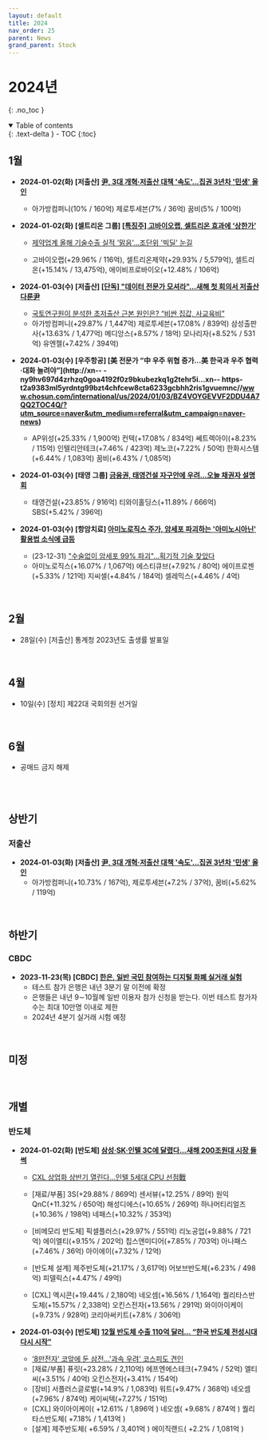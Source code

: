 ```yaml
---
layout: default
title: 2024
nav_order: 25
parent: News
grand_parent: Stock
---
```


# 2024년
{: .no_toc }

<details open markdown="block">
  <summary>
    Table of contents
  </summary>
  {: .text-delta }
- TOC
{:toc}
</details>
<!------------------------------------ STEP ------------------------------------>

## 1월

<!------------------------------------ STEP ------------------------------------>



* **2024-01-02(화) [저출산] [尹, 3대 개혁·저출산 대책 '속도'…집권 3년차 '민생' 올인](https://www.nocutnews.co.kr/news/6071822)**
  
  * 아가방컴퍼니(10% / 160억) 제로투세븐(7% / 36억) 꿈비(5% / 100억)
  
* **2024-01-02(화) [셀트리온 그룹] [[특징주\] 고바이오랩, 셀트리온 효과에 ‘상한가’](https://www.ekn.kr/web/view.php?key=20240102010000275)**

  * [제약업계 올해 기술수출 실적 '맑음'…조단위 '빅딜' 눈길](https://www.yna.co.kr/view/AKR20231229121500017?input=1195m)

  * 고바이오랩(+29.96% / 116억), 셀트리온제약(+29.93% / 5,579억), 셀트리온(+15.14% / 13,475억), 에이비프로바이오(+12.48% / 106억)

  


* **2024-01-03(수) [저출산] [[단독\] "데이터 전문가 모셔라"…새해 첫 회의서 저출산 다룬尹](https://www.joongang.co.kr/article/25219376)**

  * [국토연구원이 분석한 초저출산 근본 원인은? “비싼 집값, 사교육비” ](https://www.seoul.co.kr/news/newsView.php?id=20240103500085)
  * 아가방컴퍼니(+29.87% / 1,447억) 제로투세븐(+17.08% / 839억) 삼성출판사(+13.63% / 1,477억) 메디앙스(+8.57% / 18억) 모나리자(+8.52% / 531억) 유엔젤(+7.42% / 394억)

* **2024-01-03(수) [우주항공] [美 전문가 “中 우주 위협 증가...美 한국과 우주 협력·대화 늘려야”](http://xn--     -ny9hv697d4zrhzq0goa4192f0z9bkubezkq1g2tehr5i...xn--    https-t2a9383ml5yrdntg99bzt4chfcew8cta6233gcbhh2ris1gvuemnc//www.chosun.com/international/us/2024/01/03/BZ4VOYGEVVF2DDU4A7QQ2TOC4Q/?utm_source=naver&utm_medium=referral&utm_campaign=naver-news)**

  * AP위성(+25.33% / 1,900억) 컨텍(+17.08% / 834억) 쎄트렉아이(+8.23% / 115억) 인텔리안테크(+7.46% / 423억) 제노코(+7.22% / 50억) 한화시스템(+6.44% / 1,083억) 꿈비(+6.43% / 1,085억)

* **2024-01-03(수) [태영 그룹] [금융권, 태영건설 자구안에 우려…오늘 채권자 설명회](https://news.kbs.co.kr/news/pc/view/view.do?ncd=7856697&ref=A)**

  * 태영건설(+23.85% / 916억) 티와이홀딩스(+11.89% / 666억) SBS(+5.42% / 396억)

* **2024-01-03(수) [항암치료] [아미노로직스 주가, 암세포 파괴하는 '아미노시아닌' 활용법 소식에 급등](https://www.ggilbo.com/news/articleView.html?idxno=1008963)**

  * (23-12-31) ["수술없이 암세포 99% 파괴"…획기적 기술 찾았다](https://www.dt.co.kr/contents.html?article_no=2023123102109931731001&ref=naver)
  * 아미노로직스(+16.07% / 1,067억) 에스티큐브(+7.92% / 80억) 에이프로젠(+5.33% / 121억) 지씨셀(+4.84% / 184억) 셀레믹스(+4.46% / 4억)





<br>




## 2월
* 28일(수) [저출산] 통계청 2023년도 출생률 발표일

  

<br>

<!------------------------------------ STEP ------------------------------------>

## 4월

* 10일(수) [정치] 제22대 국회의원 선거일

<br>

<!------------------------------------ STEP ------------------------------------>


## 6월

* 공매드 금지 해제

<br>


<!------------------------------------ STEP ------------------------------------>


<br>

<!------------------------------------ STEP ------------------------------------>

## 상반기


### 저출산

* **2024-01-03(화) [저출산] [尹, 3대 개혁·저출산 대책 '속도'…집권 3년차 '민생' 올인](https://www.nocutnews.co.kr/news/6071822)**
  * 아가방컴퍼니(+10.73% / 167억), 제로투세븐(+7.2% / 37억), 꿈비(+5.62% / 119억)

<br>

<!------------------------------------ STEP ------------------------------------>

## 하반기

### CBDC

* **2023-11-23(목) [CBDC] [한은, 일반 국민 참여하는 디지털 화폐 실거래 실험](https://www.yna.co.kr/view/AKR20231123039700002?input=1195m)**
  * 테스트 참가 은행은 내년 3분기 말 이전에 확정
  * 은행들은 내년 9∼10월께 일반 이용자 참가 신청을 받는다. 이번 테스트 참가자 수는 최대 10만명 이내로 제한
  * 2024년 4분기 실거래 시험 예정

<br>

<!------------------------------------ STEP ------------------------------------>

## 미정





<br>

<!------------------------------------ STEP ------------------------------------>

## 개별



### 반도체

* **2024-01-02(화) [반도체] [삼성·SK·인텔 3C에 달렸다…새해 200조원대 시장 들썩](https://www.hankyung.com/article/2023123133171)**

  * [CXL 상업화 상반기 열린다…인텔 5세대 CPU 선점戰](https://view.asiae.co.kr/article/2023123121283586326)

  * [재료/부품] 3S(+29.88% / 869억) 센서뷰(+12.25% / 89억) 원익QnC(+11.32% / 650억) 해성디에스(+10.65% / 269억) 하나머티리얼즈(+10.36% / 198억) 네패스(+10.32% / 353억)

  * [비메모리 반도체] 픽셀플러스(+29.97% / 551억) 리노공업(+9.88% / 721억) 에이엘티(+9.15% / 202억) 칩스앤미디어(+7.85% / 703억) 아나패스(+7.46% / 36억) 아이에이(+7.32% / 12억)

  * [반도체 설계] 제주반도체(+21.17% / 3,617억) 어보브반도체(+6.23% / 498억) 피델릭스(+4.47% / 49억)

  * [CXL] 엑시콘(+19.44% / 2,180억) 네오셈(+16.56% / 1,164억) 퀄리타스반도체(+15.57% / 2,338억) 오킨스전자(+13.56% / 291억) 와이아이케이(+9.73% / 928억) 코리아써키트(+7.8% / 306억)

* **2024-01-03(수) [반도체] [12월 반도체 수출 110억 달러... “한국 반도체 전성시대 다시 시작” ](https://www.chosun.com/economy/tech_it/2024/01/03/6O4OBPLNZRGPZMGVHS5BCQOR7U/?utm_source=naver&utm_medium=referral&utm_campaign=naver-news)**

  * [‘8만전자’ 코앞에 둔 삼전…'과속 우려' 코스피도 견인](https://www.edaily.co.kr/news/read?newsId=01200486638754112&mediaCodeNo=257&OutLnkChk=Y)
  * [재료/부품] 퓨릿(+23.28% / 2,110억) 에프엔에스테크(+7.94% / 52억) 엘티씨(+3.51% / 40억) 오킨스전자(+3.41% / 154억)
  * [장비] 서플러스글로벌(+14.9% / 1,083억) 워트(+9.47% / 368억) 네오셈(+7.96% / 874억) 케이씨텍(+7.27% / 151억)
  * [CXL] 와이아이케이( +12.61% / 1,896억 ) 네오셈( +9.68% / 874억 ) 퀄리타스반도체( +7.18% / 1,413억 )
  * [설계] 제주반도체( +6.59% / 3,401억 ) 에이직랜드( +2.2% / 1,081억 )

  

<br>

